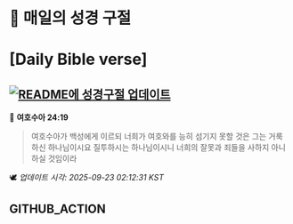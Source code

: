 # 🙏 매일의 성경 구절
# [Daily Bible verse]
## [![README에 성경구절 업데이트](https://github.com/DONGSUKA/first_test/actions/workflows/update-readme-bible.yml/badge.svg)](https://github.com/DONGSUKA/first_test/actions/workflows/update-readme-bible.yml)
<!-- START_BIBLE_VERSE -->
📖 **여호수아 24:19**
> 여호수아가 백성에게 이르되 너희가 여호와를 능히 섬기지 못할 것은 그는 거룩하신 하나님이시요 질투하시는 하나님이시니 너희의 잘못과 죄들을 사하지 아니하실 것임이라

🕊️ _업데이트 시각: 2025-09-23 02:12:31 KST_
  <!-- END_BIBLE_VERSE -->
## GITHUB_ACTION
